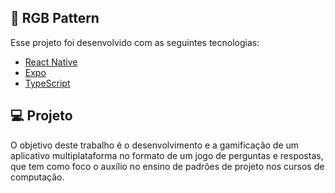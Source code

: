 ## 🚀 RGB Pattern

Esse projeto foi desenvolvido com as seguintes tecnologias:

- [React Native](https://facebook.github.io/react-native/)
- [Expo](https://expo.io/)
- [TypeScript](https://www.typescriptlang.org/)

## 💻 Projeto

O objetivo deste trabalho é o desenvolvimento e a gamificação de um aplicativo multiplataforma no formato de um jogo de perguntas e respostas, que tem como foco o auxílio no ensino de padrões de projeto nos cursos de computação. 
